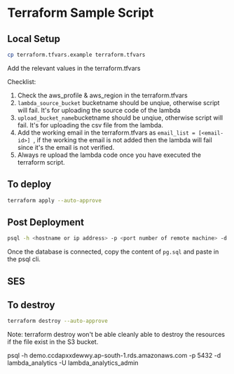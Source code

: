 # Terraform Sample Script


## Local Setup
```sh
cp terraform.tfvars.example terraform.tfvars
```

Add the relevant values in the terraform.tfvars

Checklist: 
1. Check the aws_profile & aws_region in the terraform.tfvars
2. ```lambda_source_bucket``` bucketname should be unqiue, otherwise script will fail. It's for uploading the source code of the lambda 
3. ```upload_bucket_name```bucketname should be unqiue, otherwise script will fail. It's for uploading the csv file from the lambda.
4. Add the working email in the terraform.tfvars as ```email_list = [<email-id>] ```, if the working the email is not added then the lambda will fail since it's the email is not verified.
5. Always re upload the lambda code once you have executed the terraform script. 

## To deploy
```sh
terraform apply --auto-approve
```
## Post Deployment
```sh
psql -h <hostname or ip address> -p <port number of remote machine> -d <database name which you want to connect> -U <username of the database server>
```

Once the database is connected, copy the content of `pg.sql` and paste in the psql cli.


## SES 
## To destroy
```sh
terraform destroy --auto-approve
```
Note: terraform destroy won't be able cleanly able to destroy the resources if the file exist in the S3 bucket.

psql -h demo.ccdapxxdewwy.ap-south-1.rds.amazonaws.com -p 5432 -d lambda_analytics -U lambda_analytics_admin